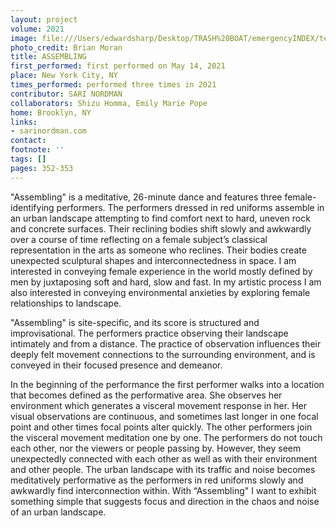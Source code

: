 ```yaml
---
layout: project
volume: 2021
image: file:///Users/edwardsharp/Desktop/TRASH%20BOAT/emergencyINDEX/ten_plus/guts/Links/1665404225268__Assembling--Sari_Nordman.jpg
photo_credit: Brian Moran
title: ASSEMBLING
first_performed: first performed on May 14, 2021
place: New York City, NY
times_performed: performed three times in 2021
contributor: SARI NORDMAN
collaborators: Shizu Homma, Emily Marie Pope
home: Brooklyn, NY
links:
- sarinordman.com
contact:
footnote: ''
tags: []
pages: 352-353
---
```

"Assembling" is a meditative, 26-minute dance and features three female-identifying performers. The performers dressed in red uniforms assemble in an urban landscape attempting to find comfort next to hard, uneven rock and concrete surfaces. Their reclining bodies shift slowly and awkwardly over a course of time reflecting on a female subject’s classical representation in the arts as someone who reclines. Their bodies create unexpected sculptural shapes and interconnectedness in space. I am interested in conveying female experience in the world mostly defined by men by juxtaposing soft and hard, slow and fast. In my artistic process I am also interested in conveying environmental anxieties by exploring female relationships to landscape.

"Assembling" is site-specific, and its score is structured and improvisational. The performers practice observing their landscape intimately and from a distance. The practice of observation influences their deeply felt movement connections to the surrounding environment, and is conveyed in their focused presence and demeanor.

In the beginning of the performance the first performer walks into a location that becomes defined as the performative area. She observes her environment which generates a visceral movement response in her. Her visual observations are continuous, and sometimes last longer in one focal point and other times focal points alter quickly. The other performers join the visceral movement meditation one by one. The performers do not touch each other, nor the viewers or people passing by. However, they seem unexpectedly connected with each other as well as with their environment and other people. The urban landscape with its traffic and noise becomes meditatively performative as the performers in red uniforms slowly and awkwardly find interconnection within. With “Assembling" I want to exhibit something simple that suggests focus and direction in the chaos and noise of an urban landscape.